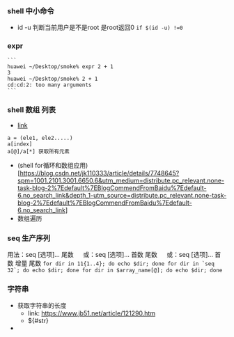 ### shell 中小命令
   - id -u 判断当前用户是不是root 是root返回0 `if $(id -u) !=0`
### expr 
    ```
    huawei ~/Desktop/smoke% expr 2 + 1
    3
    huawei ~/Desktop/smoke% 2 + 1     
    cd:cd:2: too many arguments
    ```
### shell 数组 列表
   - [link](https://www.runoob.com/linux/linux-shell-array.html)
   ```shell 
   a = (ele1, ele2.....)
   a[index]
   a[@]/a[*] 获取所有元素
   ```
   - (shell for循环和数组应用)[https://blog.csdn.net/jk110333/article/details/7748645?spm=1001.2101.3001.6650.6&utm_medium=distribute.pc_relevant.none-task-blog-2%7Edefault%7EBlogCommendFromBaidu%7Edefault-6.no_search_link&depth_1-utm_source=distribute.pc_relevant.none-task-blog-2%7Edefault%7EBlogCommendFromBaidu%7Edefault-6.no_search_link]
   - 数组遍历
### seq 生产序列
   用法：seq [选项]... 尾数
　      或：seq [选项]... 首数 尾数
　      或：seq [选项]... 首数 增量 尾数
    ```
    for dir in 11{1..4}; do echo $dir; done
    for dir in `seq 32`; do echo $dir; done
    for dir in $array_name[@]; do echo $dir; done
    ```
### 字符串
   - 获取字符串的长度
     - link: https://www.jb51.net/article/121290.htm
     - ${#str}
   - 